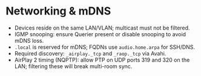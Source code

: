 # Networking & mDNS

- Devices reside on the same LAN/VLAN; multicast must not be filtered.
- IGMP snooping: ensure Querier present or disable snooping to avoid mDNS loss.
- `.local` is reserved for mDNS; FQDNs use `audio.home.arpa` for SSH/DNS.
- Required discovery: `_airplay._tcp` and `_raop._tcp` via Avahi.
 - AirPlay 2 timing (NQPTP): allow PTP on UDP ports 319 and 320 on the LAN; filtering these will break multi-room sync.
